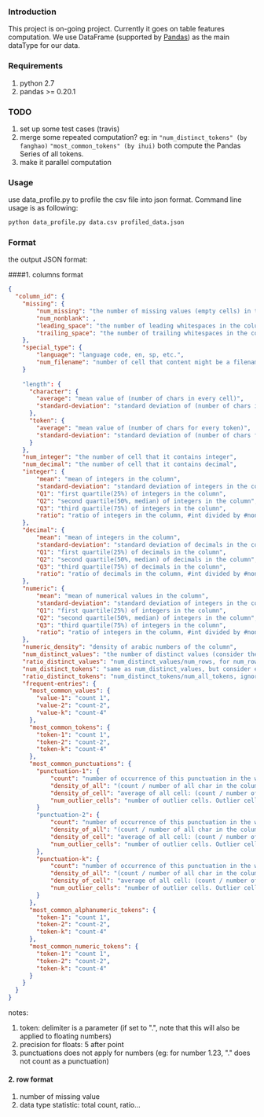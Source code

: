 ### Introduction
This project is on-going project. Currently it goes on table features computation. We use DataFrame (supported by [Pandas](http://pandas.pydata.org)) as the main dataType for our data.

### Requirements
1. python 2.7
2. pandas >= 0.20.1

### TODO
1. set up some test cases (travis)
2. merge some repeated computation? eg: in ```"num_distinct_tokens" (by fanghao)``` ```"most_common_tokens" (by ihui)``` both compute the Pandas Series of all tokens.
3. make it parallel computation

### Usage
use data_profile.py to profile the csv file into json format. Command line usage is as following:

```sh
python data_profile.py data.csv profiled_data.json
```

### Format
the output JSON format:

####1. columns format


```json
{
  "column_id": {
    "missing": {
        "num_missing": "the number of missing values (empty cells) in this column",
        "num_nonblank": ,
        "leading_space": "the number of leading whitespaces in the column",
        "trailing_space": "the number of trailing whitespaces in the column"
    },
    "special_type": {
    	"language": "language code, en, sp, etc.",
    	"num_filename": "number of cell that content might be a filename"
    }
    
    "length": {
      "character": {
        "average": "mean value of (number of chars in every cell)",
        "standard-deviation": "standard deviation of (number of chars in every cell)"
      },
      "token": {
        "average": "mean value of (number of chars for every token)",
        "standard-deviation": "standard deviation of (number of chars for every token)"
      }
    },
    "num_integer": "the number of cell that it contains integer",
    "num_decimal": "the number of cell that it contains decimal",
    "integer": {
        "mean": "mean of integers in the column",
        "standard-deviation": "standard deviation of integers in the column",
        "Q1": "first quartile(25%) of integers in the column",
        "Q2": "second quartile(50%, median) of integers in the column",
        "Q3": "third quartile(75%) of integers in the column",
        "ratio": "ratio of integers in the column, #int divided by #non-blank"
    },
    "decimal": {
        "mean": "mean of integers in the column",
        "standard-deviation": "standard deviation of decimals in the column",
        "Q1": "first quartile(25%) of decimals in the column",
        "Q2": "second quartile(50%, median) of decimals in the column",
        "Q3": "third quartile(75%) of decimals in the column",
        "ratio": "ratio of decimals in the column, #int divided by #non-blank"
    },
    "numeric": {
        "mean": "mean of numerical values in the column",
        "standard-deviation": "standard deviation of integers in the column",
        "Q1": "first quartile(25%) of integers in the column",
        "Q2": "second quartile(50%, median) of integers in the column",
        "Q3": "third quartile(75%) of integers in the column",
        "ratio": "ratio of integers in the column, #int divided by #non-blank"
    },
    "numeric_density": "density of arabic numbers of the column",
    "num_distinct_values": "the number of distinct values (consider the content in a cell as a value), ignore the missing value",
    "ratio_distinct_values": "num_distinct_values/num_rows, for num_rows, also ignore the missing value",
    "num_distinct_tokens": "same as num_distinct_values, but consider each token as a value, ignore the missing value",
    "ratio_distinct_tokens": "num_distinct_tokens/num_all_tokens, ignore the missing value",
    "frequent-entries": {
      "most_common_values": {
        "value-1": "count 1",
        "value-2": "count-2",
        "value-k": "count-4"
      },
      "most_common_tokens": {
        "token-1": "count 1",
        "token-2": "count-2",
        "token-k": "count-4"
      },
      "most_common_punctuations": {
        "punctuation-1": {
        	"count": "number of occurrence of this punctuation in the whole column",
        	"density_of_all": "(count / number of all char in the column)",
        	"density_of_cell": "average of all cell: (count / number of all char in the cell)",
        	"num_outlier_cells": "number of outlier cells. Outlier cells is the cells that: density of puctuations in this cell is not within mean ± σ of the statics of the whole column"
        }
        "punctuation-2": {
        	"count": "number of occurrence of this punctuation in the whole column",
        	"density_of_all": "(count / number of all char in the column)",
        	"density_of_cell": "average of all cell: (count / number of all char in the cell)",
        	"num_outlier_cells": "number of outlier cells. Outlier cells is the cells that: density of puctuations in this cell is not within mean ± σ of the statics of the whole column"
        },
        "punctuation-k": {
        	"count": "number of occurrence of this punctuation in the whole column",
        	"density_of_all": "(count / number of all char in the column)",
        	"density_of_cell": "average of all cell: (count / number of all char in the cell)",
        	"num_outlier_cells": "number of outlier cells. Outlier cells is the cells that: density of puctuations in this cell is not within mean ± σ of the statics of the whole column"
        }
      },
      "most_common_alphanumeric_tokens": {
        "token-1": "count 1",
        "token-2": "count-2",
        "token-k": "count-4"
      },
      "most_common_numeric_tokens": {
        "token-1": "count 1",
        "token-2": "count-2",
        "token-k": "count-4"
      }
    }
  }
}
```

notes:

1. token: delimiter is a parameter (if set to ".", note that this will also be applied to floating numbers)
2. precision for floats: 5 after point
3. punctuations does not apply for numbers (eg: for number 1.23, "." does not count as a punctuation)


#### 2. row format
1. number of missing value
2. data type statistic: total count, ratio...